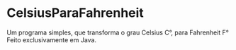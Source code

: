 # CelsiusParaFahrenheit
Um programa simples, que transforma o grau Celsius C°, para Fahrenheit F°
Feito exclusivamente em Java.
